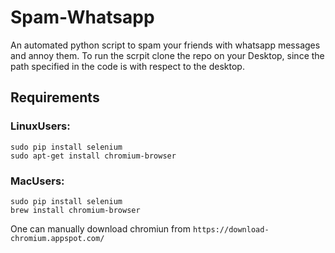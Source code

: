 # Spam-Whatsapp
An automated python script to spam your friends with whatsapp messages and annoy them.
To run the scrpit clone the repo on your Desktop, since the path specified in the code is with respect to the desktop.
## Requirements
### LinuxUsers:
```
sudo pip install selenium
sudo apt-get install chromium-browser

```
### MacUsers:
```
sudo pip install selenium
brew install chromium-browser
```
One can manually download chromiun from ``` https://download-chromium.appspot.com/ ```



